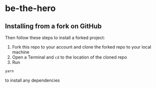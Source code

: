 # be-the-hero

## Installing from a fork on GitHub


Then follow these steps to install a forked project:

1. Fork this repo to your account and clone the forked repo to your local machine
1. Open a Terminal and `cd` to the location of the cloned repo
1. Run 
```sh
yarn
```
   to install any dependencies

